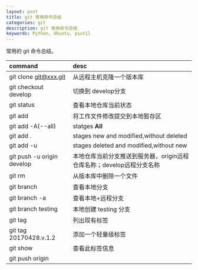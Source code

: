```yaml
---
layout: post
title: git 常用命令总结
categories: git
description: git 常用命令总结
keywords: Python, Ubuntu, psutil
---
```


常用的 git 命令总结。

| command                                 | desc |
|:----------------------------------------|:------------|
| git clone git@xxx.git                   | 从远程主机克隆一个版本库 |
| git checkout develop                    | 切换到 develop分支  |
| git status                              | 查看本地仓库当前状态  |
| git add <path>                          | 将工作文件修改提交到本地暂存区  |
| git add -A(--all)                       | statges **All**       |
| git add .                               | stages new and modified,without deleted      |
| git add -u                              | stages deleted and modified,without new       |
| git push -u origin develop              | 本地仓库当前分支推送到服务器，origin远程仓库名称；develop远程分支名称        |
| git rm <file>                           | 从版本库中删除一个文件       |
| git branch                              | 查看本地分支 |
| git branch -a                           | 查看本地+远程分支 |
| git branch testing                      | 本地创建 testing 分支         |
| git tag                                 | 列出现有标签      |
| git tag 20170428.v.1.2                  | 添加一个轻量级标签        |
| git show                                |  查看此标签信息       |
| git push origin <tagname>               |         |

